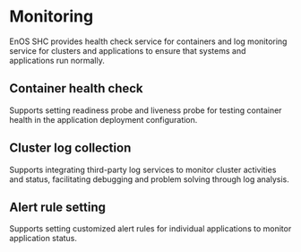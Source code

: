 # Monitoring

EnOS SHC provides health check service for containers and log monitoring service for clusters and applications to ensure that systems and applications run normally.

## Container health check

Supports setting readiness probe and liveness probe for testing container health in the application deployment configuration.

## Cluster log collection

Supports integrating third-party log services to monitor cluster activities and status, facilitating debugging and problem solving through log analysis.

## Alert rule setting

Supports setting customized alert rules for individual applications to monitor application status.
